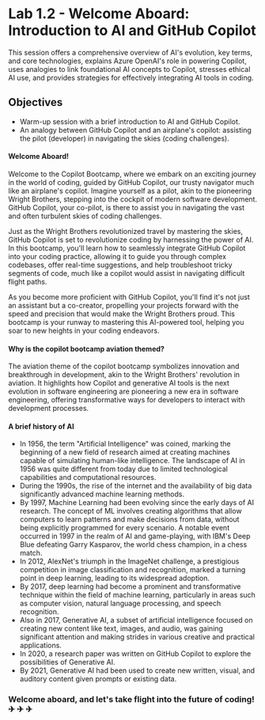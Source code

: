 # Lab 1.2 - Welcome Aboard: Introduction to AI and GitHub Copilot
This session offers a comprehensive overview of AI's evolution, key terms, and core technologies, explains Azure OpenAI's role in powering Copilot, uses analogies to link foundational AI concepts to Copilot, stresses ethical AI use, and provides strategies for effectively integrating AI tools in coding.

## Objectives
- Warm-up session with a brief introduction to AI and GitHub Copilot.
- An analogy between GitHub Copilot and an airplane's copilot: assisting the pilot (developer) in navigating the skies (coding challenges).

#### Welcome Aboard!
Welcome to the Copilot Bootcamp, where we embark on an exciting journey in the world of coding, guided by GitHub Copilot, our trusty navigator much like an airplane's copilot. Imagine yourself as a pilot, akin to the pioneering Wright Brothers, stepping into the cockpit of modern software development. GitHub Copilot, your co-pilot, is there to assist you in navigating the vast and often turbulent skies of coding challenges.

Just as the Wright Brothers revolutionized travel by mastering the skies, GitHub Copilot is set to revolutionize coding by harnessing the power of AI. In this bootcamp, you'll learn how to seamlessly integrate GitHub Copilot into your coding practice, allowing it to guide you through complex codebases, offer real-time suggestions, and help troubleshoot tricky segments of code, much like a copilot would assist in navigating difficult flight paths.

As you become more proficient with GitHub Copilot, you'll find it's not just an assistant but a co-creator, propelling your projects forward with the speed and precision that would make the Wright Brothers proud. This bootcamp is your runway to mastering this AI-powered tool, helping you soar to new heights in your coding endeavors.

#### Why is the copilot bootcamp aviation themed?
The aviation theme of the copilot bootcamp symbolizes innovation and breakthrough in development, akin to the Wright Brothers' revolution in aviation. It highlights how Copilot and generative AI tools is the next evolution in software engineering are pioneering a new era in software engineering, offering transformative ways for developers to interact with development processes.

#### A brief history of AI
- In 1956, the term "Artificial Intelligence" was coined, marking the beginning of a new field of research aimed at creating machines capable of simulating human-like intelligence. The landscape of AI in 1956 was quite different from today due to limited technological capabilities and computational resources.
- During the 1990s, the rise of the internet and the availability of big data significantly advanced machine learning methods.
- By 1997, Machine Learning had been evolving since the early days of AI research. The concept of ML involves creating algorithms that allow computers to learn patterns and make decisions from data, without being explicitly programmed for every scenario. A notable event occurred in 1997 in the realm of AI and game-playing, with IBM's Deep Blue defeating Garry Kasparov, the world chess champion, in a chess match.
- In 2012, AlexNet's triumph in the ImageNet challenge, a prestigious competition in image classification and recognition, marked a turning point in deep learning, leading to its widespread adoption.
- By 2017, deep learning had become a prominent and transformative technique within the field of machine learning, particularly in areas such as computer vision, natural language processing, and speech recognition.
- Also in 2017, Generative AI, a subset of artificial intelligence focused on creating new content like text, images, and audio, was gaining significant attention and making strides in various creative and practical applications.
- In 2020, a research paper was written on GitHub Copilot to explore the possibilities of Generative AI.
- By 2021, Generative AI had been used to create new written, visual, and auditory content given prompts or existing data.

### Welcome aboard, and let's take flight into the future of coding! &#9992; &#9992; &#9992;
